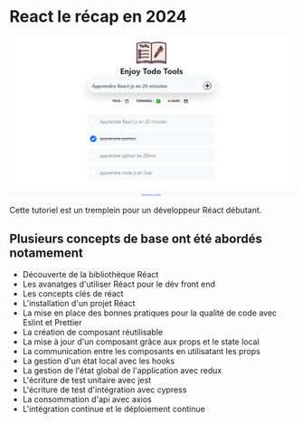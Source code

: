 # React le récap en 2024

![Screenshot](https://github.com/sylvaincodes/react_js_recap/blob/chapitre_1/public/icons/react.png)

Cette tutoriel est un tremplein pour un développeur Réact débutant.

Plusieurs concepts de base ont été abordés notamement
-------------------------------------------------------------------

- Découverte de la bibliothèque Réact 
- Les avanatges d'utiliser Réact pour le dév front end
- Les concepts clés de réact
- L'installation d'un projet Réact 
- La mise en place des bonnes pratiques pour la qualité de code avec Eslint et Prettier
- La création de composant réutilisable 
- La mise à jour d'un composant grâce aux props et le state local
- La communication entre les composants en utilisatant les props
- La gestion d'un état local avec les hooks
- La gestion de l'état global de l'application avec redux
- L'écriture de test unitaire avec jest 
- L'écriture de test d'intégration avec cypress
- La consommation d'api avec axios
- L'intégration continue et le déploiement continue 
